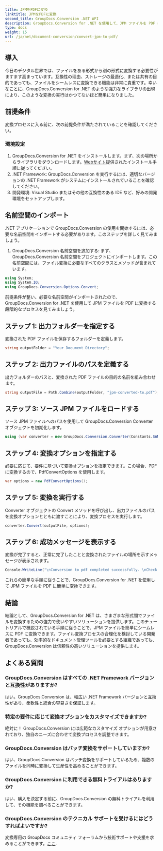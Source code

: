 ```yaml
---
title: JPMをPDFに変換
linktitle: JPMをPDFに変換
second_title: GroupDocs.Conversion .NET API
description: GroupDocs.Conversion for .NET を使用して、JPM ファイルを PDF に簡単に変換します。ファイル変換プロセスを簡単に合理化します。
type: docs
weight: 15
url: /ja/net/document-conversion/convert-jpm-to-pdf/
---
```

## 導入
今日のデジタル世界では、ファイルをある形式から別の形式に変換する必要性がますます高まっています。互換性の理由、ストレージの最適化、または共有の目的であっても、ファイルをシームレスに変換できる機能は非常に貴重です。幸いなことに、GroupDocs.Conversion for .NET のような強力なライブラリの出現により、このような変換の実行はかつてないほど簡単になりました。
## 前提条件
変換プロセスに入る前に、次の前提条件が満たされていることを確認してください。
### 環境設定
1. GroupDocs.Conversion for .NET をインストールします。まず、次の場所からライブラリをダウンロードします。[Webサイト](https://releases.groupdocs.com/conversion/net/)提供されたインストール手順に従ってください。
2. .NET Framework: GroupDocs.Conversion を実行するには、適切なバージョンの .NET Framework がシステムにインストールされていることを確認してください。
3. 開発環境: Visual Studio またはその他の互換性のある IDE など、好みの開発環境をセットアップします。

## 名前空間のインポート
.NET アプリケーションで GroupDocs.Conversion の使用を開始するには、必要な名前空間をインポートする必要があります。このステップを詳しく見てみましょう。

1. GroupDocs.Conversion 名前空間を追加する: まず、GroupDocs.Conversion 名前空間をプロジェクトにインポートします。この名前空間には、ファイル変換に必要なすべてのクラスとメソッドが含まれています。
```csharp
using System;
using System.IO;
using GroupDocs.Conversion.Options.Convert;
```

前提条件が整い、必要な名前空間がインポートされたので、GroupDocs.Conversion for .NET を使用して JPM ファイルを PDF に変換する段階的なプロセスを見てみましょう。

## ステップ 1: 出力フォルダーを指定する
変換された PDF ファイルを保存するフォルダーを定義します。
```csharp
string outputFolder = "Your Document Directory";
```
## ステップ 2: 出力ファイルのパスを定義する
出力フォルダーのパスと、変換された PDF ファイルの目的の名前を組み合わせます。
```csharp
string outputFile = Path.Combine(outputFolder, "jpm-converted-to.pdf");
```
## ステップ 3: ソース JPM ファイルをロードする
ソース JPM ファイルへのパスを使用して GroupDocs.Conversion Converter オブジェクトを初期化します。
```csharp
using (var converter = new GroupDocs.Conversion.Converter(Constants.SAMPLE_JPM))
```
## ステップ 4: 変換オプションを指定する
必要に応じて、要件に基づいて変換オプションを指定できます。この場合、PDF に変換するので、PdfConvertOptions を使用します。
```csharp
var options = new PdfConvertOptions();
```
## ステップ 5: 変換を実行する
Converter オブジェクトの Convert メソッドを呼び出し、出力ファイルのパスを変換オプションとともに渡すことにより、変換プロセスを実行します。
```csharp
converter.Convert(outputFile, options);
```
## ステップ 6: 成功メッセージを表示する
変換が完了すると、正常に完了したことと変換されたファイルの場所を示すメッセージが表示されます。
```csharp
Console.WriteLine("\nConversion to pdf completed successfully. \nCheck output in {0}", outputFolder);
```
これらの簡単な手順に従うことで、GroupDocs.Conversion for .NET を使用して JPM ファイルを PDF に簡単に変換できます。

## 結論
結論として、GroupDocs.Conversion for .NET は、さまざまな形式間でファイルを変換するための強力で使いやすいソリューションを提供します。このチュートリアルで概説されている手順に従うことで、JPM ファイルを簡単にシームレスに PDF に変換できます。ファイル変換プロセスの合理化を検討している開発者であっても、効率的なドキュメント管理ツールを必要とする組織であっても、GroupDocs.Conversion は信頼性の高いソリューションを提供します。
## よくある質問
### GroupDocs.Conversion はすべての .NET Framework バージョンと互換性がありますか?
はい。GroupDocs.Conversion は、幅広い .NET Framework バージョンと互換性があり、柔軟性と統合の容易さを保証します。
### 特定の要件に応じて変換オプションをカスタマイズできますか?
絶対に！ GroupDocs.Conversion には広範なカスタマイズ オプションが用意されており、独自のニーズに合わせて変換プロセスを調整できます。
### GroupDocs.Conversion はバッチ変換をサポートしていますか?
はい、GroupDocs.Conversion はバッチ変換をサポートしているため、複数のファイルを同時に変換して生産性を高めることができます。
### GroupDocs.Conversion に利用できる無料トライアルはありますか?
はい、購入を決定する前に、GroupDocs.Conversion の無料トライアルを利用して、その機能を調べることができます。
### GroupDocs.Conversion のテクニカル サポートを受けるにはどうすればよいですか?
変換専用の GroupDocs コミュニティ フォーラムから技術サポートや支援を求めることができます。[ここ](https://forum.groupdocs.com/c/conversion/11).